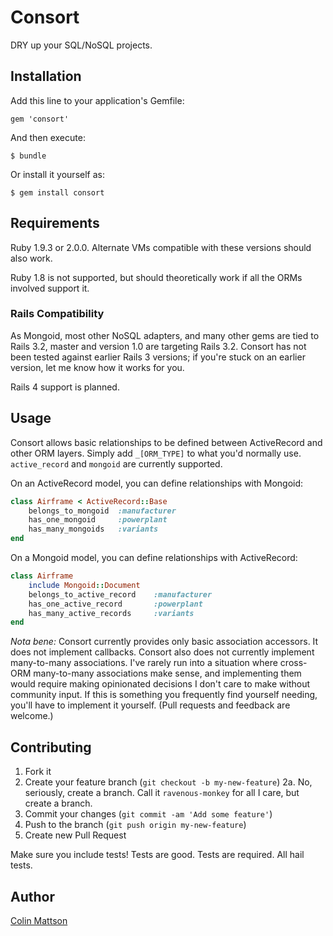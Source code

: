 # Consort

DRY up your SQL/NoSQL projects.

## Installation

Add this line to your application's Gemfile:

    gem 'consort'

And then execute:

    $ bundle

Or install it yourself as:

    $ gem install consort

## Requirements

Ruby 1.9.3 or 2.0.0. Alternate VMs compatible with these versions should also work.

Ruby 1.8 is not supported, but should theoretically work if all the ORMs involved support it.

### Rails Compatibility

As Mongoid, most other NoSQL adapters, and many other gems are tied to Rails 3.2, master and version 1.0 are targeting Rails 3.2. Consort has not been tested against earlier Rails 3 versions; if you're stuck on an earlier version, let me know how it works for you.

Rails 4 support is planned.

## Usage

Consort allows basic relationships to be defined between ActiveRecord and other ORM layers. Simply add `_[ORM_TYPE]` to what you'd normally use. `active_record` and `mongoid` are currently supported.

On an ActiveRecord model, you can define relationships with Mongoid:
```ruby
class Airframe < ActiveRecord::Base
	belongs_to_mongoid	:manufacturer
	has_one_mongoid		:powerplant
	has_many_mongoids	:variants
end
```

On a Mongoid model, you can define relationships with ActiveRecord:
```ruby
class Airframe
	include Mongoid::Document
	belongs_to_active_record 	:manufacturer
	has_one_active_record 		:powerplant
	has_many_active_records 	:variants
end
```

*Nota bene:* Consort currently provides only basic association accessors.  It does not implement callbacks. Consort also does not currently implement many-to-many associations. I've rarely run into a situation where cross-ORM many-to-many associations make sense, and implementing them would require making opinionated decisions I don't care to make without community input. If this is something you frequently find yourself needing, you'll have to implement it yourself. (Pull requests and feedback are welcome.)

## Contributing

1. Fork it
2. Create your feature branch (`git checkout -b my-new-feature`)
2a. No, seriously, create a branch. Call it `ravenous-monkey` for all I care, but create a branch.
3. Commit your changes (`git commit -am 'Add some feature'`)
4. Push to the branch (`git push origin my-new-feature`)
5. Create new Pull Request

Make sure you include tests! Tests are good. Tests are required. All hail tests.

## Author

[Colin Mattson](https://github.com/cmattson)